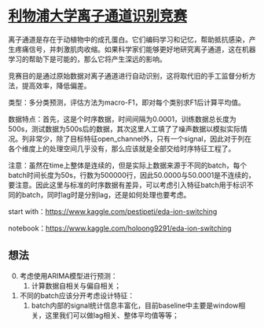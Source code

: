 # [利物浦大学离子通道识别竞赛](https://www.kaggle.com/c/liverpool-ion-switching/overview)

离子通道是存在于动植物中的成孔蛋白。它们编码学习和记忆，帮助抵抗感染，产生疼痛信号，并刺激肌肉收缩。如果科学家们能够更好地研究离子通道，这在机器学习的帮助下是可能的，那么它将产生深远的影响。

竞赛目的是通过原始数据对离子通道进行自动识别，这将取代旧的手工监督分析方法，提高效率，降低偏差。

类型：多分类预测，评估方法为macro-F1，即对每个类别求F1后计算平均值。

数据特点：首先，这是个时序数据，时间间隔为0.0001，训练数据总长度为500s，测试数据为500s后的数据，其次这里人工填了了噪声数据以模拟实际情况。列非常少，除了目标特征open_channel外，只有一个signal，因此对于列在各个维度上的处理空间几乎没有，那么应该就是全部交给时序特征工程了。

注意：虽然在time上整体是连续的，但是实际上数据来源于不同的batch，每个batch时间长度为50s，行数为500000行，因此50.0000与50.0001是不连续的，要注意。因此这里与标准的时序数据有差异，可以考虑引入特征batch用于标识不同的batch，同时lag时是分别lag，还是如何处理也要考虑。

start with：https://www.kaggle.com/pestipeti/eda-ion-switching

notebook：https://www.kaggle.com/holoong9291/eda-ion-switching

## 想法

0. 考虑使用ARIMA模型进行预测：
    1. 计算数据自相关与偏自相关；
1. 不同的batch应该分开考虑设计特征：
    1. batch内部的signal统计信息丰富化，目前baseline中主要是window相关，这里我们可以做lag相关、整体平均值等等；
